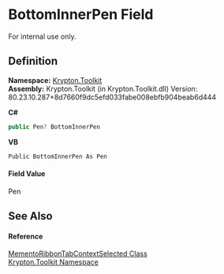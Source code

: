# BottomInnerPen Field


For internal use only.



## Definition
**Namespace:** <a href="79d2eac2-21f4-54ff-7552-b20c33c30600.md">Krypton.Toolkit</a>  
**Assembly:** Krypton.Toolkit (in Krypton.Toolkit.dll) Version: 80.23.10.287+8d7660f9dc5efd033fabe008ebfb904beab6d444

**C#**
``` C#
public Pen? BottomInnerPen
```
**VB**
``` VB
Public BottomInnerPen As Pen
```



#### Field Value
Pen

## See Also


#### Reference
<a href="8f3efbe4-8d04-a7d2-510b-8761cd00f4f4.md">MementoRibbonTabContextSelected Class</a>  
<a href="79d2eac2-21f4-54ff-7552-b20c33c30600.md">Krypton.Toolkit Namespace</a>  
